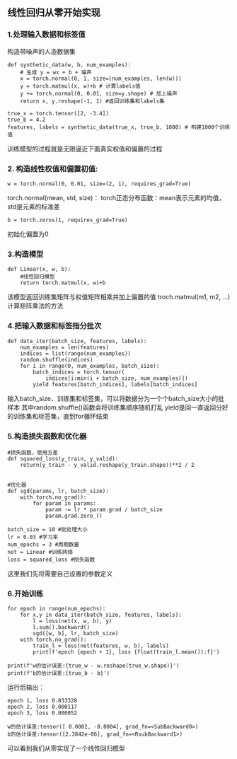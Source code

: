 ## 线性回归从零开始实现

### 1.处理输入数据和标签值

构造带噪声的人造数据集
```
def synthetic_data(w, b, num_examples):
    # 生成 y = wx + b + 噪声
    x = torch.normal(0, 1, size=(num_examples, len(w)))
    y = torch.matmul(x, w)+b # 计算labels值
    y += torch.normal(0, 0.01, size=y.shape) # 加上噪声
    return x, y.reshape(-1, 1) #返回训练集和labels集
    
true_x = torch.tensor([2, -3.4])
true_b = 4.2
features, labels = synthetic_data(true_x, true_b, 1000) # 构建1000个训练值
```
训练模型的过程就是无限逼近下面真实权值和偏置的过程

### 2. 构造线性权值和偏置初值:

```
w = torch.normal(0, 0.01, size=(2, 1), requires_grad=True)
```
torch.normal(mean, std, size)：
torch正态分布函数：mean表示元素的均值，std是元素的标准差

```
b = torch.zeros(1, requires_grad=True)
```
初始化偏置为0

### 3.构造模型

```
def Linear(x, w, b):
    #线性回归模型
    return torch.matmul(x, w)+b
```
该模型返回训练集矩阵与权值矩阵相乘并加上偏置的值
troch.matmul(m1, m2, ...)计算矩阵乘法的方法

### 4.把输入数据和标签指分批次

```
def data_iter(batch_size, features, labels):
    num_examples = len(features)
    indices = list(range(num_examples))
    random.shuffle(indices)
    for i in range(0, num_examples, batch_size):
        batch_indices = torch.tensor(
            indices[i:min(i + batch_size, num_examples)])
        yield features[batch_indices], labels[batch_indices]
```
输入batch_size、训练集和标签集，可以将数据分为一个个batch_size大小的批样本
其中random.shuffle()函数会将训练集顺序随机打乱
yield是回一直返回分好的训练集和标签集，直到for循环结束

### 5.构造损失函数和优化器

```
#损失函数，使用方差
def squared_loss(y_train, y_valid):
    return(y_train - y_valid.reshape(y_train.shape))**2 / 2

  
#优化器
def sgd(params, lr, batch_size):
    with torch.no_grad():
        for param in params:
            param -= lr * param.grad / batch_size
            param.grad.zero_()
```

```
batch_size = 10 #批处理大小
lr = 0.03 #学习率
num_epochs = 3 #周期数量
net = Linear #训练网络
loss = squared_loss #损失函数
```
这里我们先将需要自己设置的参数定义
### 6.开始训练

```
for epoch in range(num_epochs):
    for x,y in data_iter(batch_size, features, labels):
        l = loss(net(x, w, b), y)
        l.sum().backward()
        sgd([w, b], lr, batch_size)
    with torch.no_grad():
        train_l = loss(net(features, w, b), labels)
        print(f'epoch {epoch + 1}, loss {float(train_l.mean()):f}')
 
print(f'w的估计误差:{true_w - w.reshape(true_w.shape)}')
print(f'b的估计误差:{true_b - b}')
```
运行后输出：
```
epoch 1, loss 0.033328
epoch 2, loss 0.000117
epoch 3, loss 0.000052

w的估计误差:tensor([ 0.0002, -0.0004], grad_fn=<SubBackward0>)
b的估计误差:tensor([2.3842e-06], grad_fn=<RsubBackward1>)
```
可以看到我们从零实现了一个线性回归模型